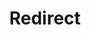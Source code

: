﻿---
layout: src/layouts/Redirect.astro
title: Redirect
redirect: https://yamldoc.liuyan.wang/docs/security/authentication/auto-user-creation
pubDate:  2023-01-01
navSearch: false
navSitemap: false
navMenu: false
---

